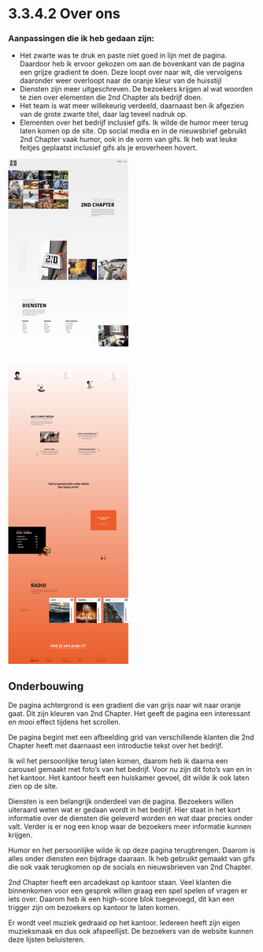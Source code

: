 # 3.3.4.2 Over ons

### Aanpassingen die ik heb gedaan zijn:

* Het zwarte was te druk en paste niet goed in lijn met de pagina. Daardoor heb ik ervoor gekozen om aan de bovenkant van de pagina een grijze gradient te doen. Deze loopt over naar wit, die vervolgens daaronder weer overloopt naar de oranje kleur van de huisstijl
* Diensten zijn meer uitgeschreven. De bezoekers krijgen al wat woorden te zien over elementen die 2nd Chapter als bedrijf doen.
* Het team is wat meer willekeurig verdeeld, daarnaast ben ik afgezien van de grote zwarte titel, daar lag teveel nadruk op.
* Elementen over het bedrijf inclusief gifs. Ik wilde de humor meer terug laten komen op de site. Op social media en in de nieuwsbrief gebruikt 2nd Chapter vaak humor, ook in de vorm van gifs. Ik heb wat leuke feitjes geplaatst inclusief gifs als je eroverheen hovert. 

![](../../../.gitbook/assets/about-v3.jpg)

## Onderbouwing

De pagina achtergrond is een gradient die van grijs naar wit naar oranje gaat. Dit zijn kleuren van 2nd Chapter. Het geeft de pagina een interessant en mooi effect tijdens het scrollen.

De pagina begint met een afbeelding grid van verschillende klanten die 2nd Chapter heeft met daarnaast een introductie tekst over het bedrijf.

Ik wil het persoonlijke terug laten komen, daarom heb ik daarna een carousel gemaakt met foto’s van het bedrijf. Voor nu zijn dit foto’s van en in het kantoor. Het kantoor heeft een huiskamer gevoel, dit wilde ik ook laten zien op de site.

Diensten is een belangrijk onderdeel van de pagina. Bezoekers willen uiteraard weten wat er gedaan wordt in het bedrijf. Hier staat in het kort informatie over de diensten die geleverd worden en wat daar precies onder valt. Verder is er nog een knop waar de bezoekers meer informatie kunnen krijgen.

Humor en het persoonlijke wilde ik op deze pagina terugbrengen. Daarom is alles onder diensten een bijdrage daaraan. Ik heb gebruikt gemaakt van gifs die ook vaak terugkomen op de socials en nieuwsbrieven van 2nd Chapter.

2nd Chapter heeft een arcadekast op kantoor staan. Veel klanten die binnenkomen voor een gesprek willen graag een spel spelen of vragen er iets over. Daarom heb ik een high-score blok toegevoegd, dit kan een trigger zijn om bezoekers op kantoor te laten komen.

Er wordt veel muziek gedraaid op het kantoor. Iedereen heeft zijn eigen muzieksmaak en dus ook afspeellijst. De bezoekers van de website kunnen deze lijsten beluisteren.

